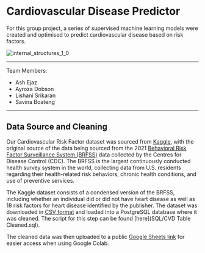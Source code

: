 # Cardiovascular Disease Predictor

For this group project, a series of supervised machine learning models were created and optimised to predict cardiovascular disease based on risk factors.

![internal_structures_1_0](https://github.com/ashejaz/project-4-predicting-CVD/assets/127614970/3f8b5491-c280-4175-9cc8-f7b11872d568)

-----------------------
Team Members:
- Ash Ejaz
- Ayroza Dobson
- Lishani Srikaran
- Savina Boateng
-----------------------

## Data Source and Cleaning

Our Cardiovascular Risk Factor dataset was sourced from [Kaggle](https://www.kaggle.com/datasets/alphiree/cardiovascular-diseases-risk-prediction-dataset), with the original source of the data being sourced from the 2021 [Behavioral Risk Factor Surveillance System (BRFSS)](https://www.cdc.gov/brfss/index.html) data collected by the Centres for Disease Control (CDC). The BRFSS is the largest continuously conducted health survey system in the world, collecting data from U.S. residents regarding their health-related risk behaviors, chronic health conditions, and use of preventive services. 

The Kaggle dataset consists of a condensed version of the BRFSS, including whether an individual did or did not have heart disease as well as 18 risk factors for heart disease identified by the publisher. The dataset was downloaded in [CSV format](Resources/CVD_dataset_uncleaned.csv) and loaded into a PostgreSQL database where it was cleaned. The script for this step can be found [here](SQL/CVD Table Cleaned.sql).

The cleaned data was then uploaded to a public [Google Sheets link](https://docs.google.com/spreadsheets/d/e/2PACX-1vSDchXr1EhgCSsxlxJ3lWPhh1kT5EJS3yv4DJ2YLeMIC3y4uq-Pp4EQknrs9zAiaI3ulne2Jyi6gR6G/pub?gid=602879552&single=true&output=csv) for easier access when using Google Colab.


